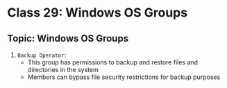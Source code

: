 # Class 29: Windows OS Groups

## Topic: Windows OS Groups

1. `Backup Operator`:
   - This group has permissions to backup and restore files and directories in the system
   - Members can bypass file security restrictions for backup purposes

